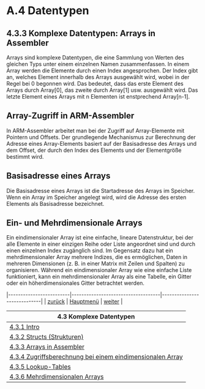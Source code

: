# A.4 Datentypen 
## 4.3.3 Komplexe Datentypen: Arrays in Assembler

Arrays sind komplexe Datentypen, die eine Sammlung von Werten des gleichen Typs unter einem einzelnen Namen zusammenfassen. 
In einem Array werden die Elemente durch einen Index angesprochen. Der Index gibt an, welches Element innerhalb des Arrays ausgewählt wird, wobei in der Regel bei 0 begonnen wird. Das bedeutet, dass das erste Element des Arrays durch Array[0], das zweite durch Array[1] usw. ausgewählt wird. Das letzte Element eines Arrays mit n Elementen ist enstprechend Array[n-1].

## Array-Zugriff in ARM-Assembler
In ARM-Assembler arbeitet man bei der Zugriff auf Array-Elemente mit Pointern und Offsets. Der grundlegende Mechanismus zur Berechnung der Adresse eines Array-Elements basiert auf der Basisadresse des Arrays und dem Offset, der durch den Index des Elements und der Elementgröße bestimmt wird.

## Basisadresse eines Arrays
Die Basisadresse eines Arrays ist die Startadresse des Arrays im Speicher. Wenn ein Array im Speicher angelegt wird, wird die Adresse des ersten Elements als Basisadresse bezeichnet.

## Ein- und Mehrdimensionale Arrays
Ein eindimensionaler Array ist eine einfache, lineare Datenstruktur, bei der alle Elemente in einer einzigen Reihe oder Liste angeordnet sind und durch einen einzelnen Index zugänglich sind. Im Gegensatz dazu hat ein mehrdimensionaler Array mehrere Indizes, die es ermöglichen, Daten in mehreren Dimensionen (z. B. in einer Matrix mit Zeilen und Spalten) zu organisieren. Während ein eindimensionaler Array wie eine einfache Liste funktioniert, kann ein mehrdimensionaler Array als eine Tabelle, ein Gitter oder ein höherdimensionales Gitter betrachtet werden.

|-------------------------|------------------------------------|-----------------------------|
|   [zurück](structs.md)  |   [Hauptmenü](../ueberblick.md)    |   [weiter](array1dim.md)    |


| **4.3 Komplexe Datentypen**                                                   |
|-------------------------------------------------------------------------------|
| [4.3.1 Intro](komplexedtypen.md)                                              |
| [4.3.2 Structs (Strukturen)](structs.md)                                      |
| [4.3.3 Arrays in Assembler](arrays.md)                                        |
| [4.3.4 Zugriffsberechnung bei einem eindimensionalen Array](array1dim.md)     |
| [4.3.5 Lookup-Tables](lookuptable.md)                           				|
| [4.3.6 Mehrdimensionalen Arrays](arraysmultidim.md)                           |